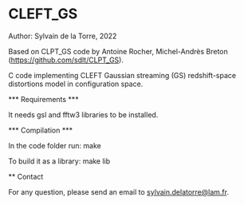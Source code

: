 # CLEFT_GS

Author: Sylvain de la Torre, 2022

Based on CLPT_GS code by Antoine Rocher, Michel-Andrès Breton (https://github.com/sdlt/CLPT_GS).

C code implementing CLEFT Gaussian streaming (GS) redshift-space distortions
model in configuration space.

*** Requirements ***

It needs gsl and fftw3 libraries to be installed.

*** Compilation *** 

In the code folder run:
make

To build it as a library: 
make lib

** Contact

For any question, please send an email to sylvain.delatorre@lam.fr.
